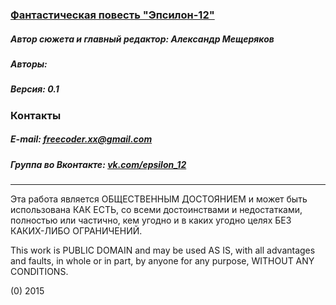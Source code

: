 ### [Фантастическая повесть "Эпсилон-12"](/epsilon-12.md)

##### Автор сюжета и главный редактор: Александр Мещеряков
##### Авторы:
##### Версия: 0.1

### Контакты

##### E-mail: freecoder.xx@gmail.com
##### Группа во Вконтакте: [vk.com/epsilon_12](https://vk.com/epsilon_12)

------------------------------------------------------------------

Эта работа является ОБЩЕСТВЕННЫМ ДОСТОЯНИЕМ и может быть использована КАК ЕСТЬ, со всеми достоинствами и недостатками, полностью или частично, кем угодно и в каких угодно целях БЕЗ КАКИХ-ЛИБО ОГРАНИЧЕНИЙ.

This work is PUBLIC DOMAIN and may be used AS IS, with all advantages and faults, in whole or in part,
by anyone for any purpose, WITHOUT ANY CONDITIONS.

(0) 2015
